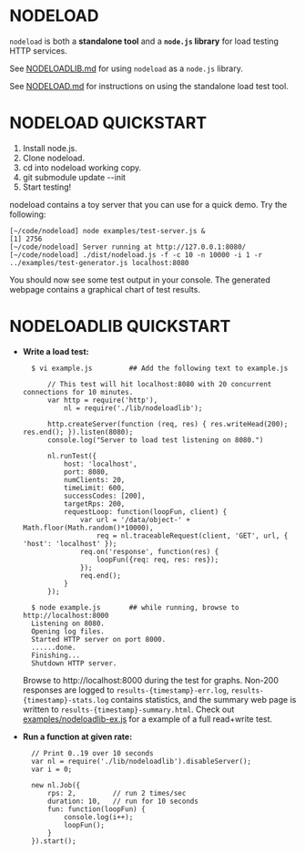 NODELOAD
================

`nodeload` is both a **standalone tool** and a **`node.js` library** for load testing HTTP services.

See [NODELOADLIB.md](http://github.com/benschmaus/nodeload/blob/master/NODELOADLIB.md) for using `nodeload` as a `node.js` library.

See [NODELOAD.md](http://github.com/benschmaus/nodeload/blob/master/NODELOAD.md) for instructions on using the standalone load test tool.



NODELOAD QUICKSTART
================

1. Install node.js.
2. Clone nodeload.
3. cd into nodeload working copy.
4. git submodule update --init
5. Start testing!

nodeload contains a toy server that you can use for a quick demo.
Try the following:

	[~/code/nodeload] node examples/test-server.js &
	[1] 2756
	[~/code/nodeload] Server running at http://127.0.0.1:8080/
	[~/code/nodeload] ./dist/nodeload.js -f -c 10 -n 10000 -i 1 -r ../examples/test-generator.js localhost:8080

You should now see some test output in your console.  The generated webpage contains a graphical chart of test results.



NODELOADLIB QUICKSTART
================

* **Write a load test:** 

        $ vi example.js         ## Add the following text to example.js
    
            // This test will hit localhost:8080 with 20 concurrent connections for 10 minutes.
            var http = require('http'),
                nl = require('./lib/nodeloadlib');

            http.createServer(function (req, res) { res.writeHead(200); res.end(); }).listen(8080);
            console.log("Server to load test listening on 8080.")

            nl.runTest({
                host: 'localhost',
                port: 8080,
                numClients: 20,
                timeLimit: 600,
                successCodes: [200],
                targetRps: 200,
                requestLoop: function(loopFun, client) {
                    var url = '/data/object-' + Math.floor(Math.random()*10000),
                        req = nl.traceableRequest(client, 'GET', url, { 'host': 'localhost' });
                    req.on('response', function(res) {
                        loopFun({req: req, res: res});
                    });
                    req.end();
                }
            });

        $ node example.js       ## while running, browse to http://localhost:8000
        Listening on 8080.
        Opening log files.
        Started HTTP server on port 8000.
        ......done.
        Finishing...
        Shutdown HTTP server.

    Browse to http://localhost:8000 during the test for graphs. Non-200 responses are logged to `results-{timestamp}-err.log`, `results-{timestamp}-stats.log` contains statistics, and the summary web page is written to `results-{timestamp}-summary.html`. Check out [examples/nodeloadlib-ex.js](http://github.com/benschmaus/nodeload/blob/master/examples/nodeloadlib-ex.js) for a example of a full read+write test.

* **Run a function at given rate:**

        // Print 0..19 over 10 seconds
        var nl = require('./lib/nodeloadlib').disableServer();
        var i = 0;

        new nl.Job({
            rps: 2,         // run 2 times/sec
            duration: 10,   // run for 10 seconds
            fun: function(loopFun) {
                console.log(i++);
                loopFun();
            }
        }).start();
